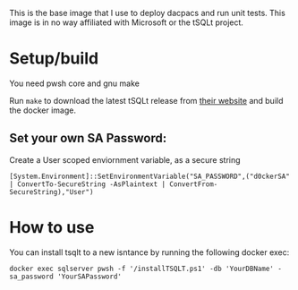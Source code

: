 This is the base image that I use to deploy dacpacs and run unit tests. This image is in no way affiliated with Microsoft or the tSQLt project.

# Setup/build
You need pwsh core and gnu make

Run `make` to download the latest tSQLt release from [their website](http://tsqlt.org/download/tsqlt/) and build the docker image. 

## Set your own SA Password:
Create a User scoped enviornment variable, as a secure string
```
[System.Environment]::SetEnvironmentVariable("SA_PASSWORD",("d0ckerSA" | ConvertTo-SecureString -AsPlaintext | ConvertFrom-SecureString),"User")
```
# How to use


You can install tsqlt to a new isntance by running the following docker exec:
```
docker exec sqlserver pwsh -f '/installTSQLT.ps1' -db 'YourDBName' -sa_password 'YourSAPassword'
```